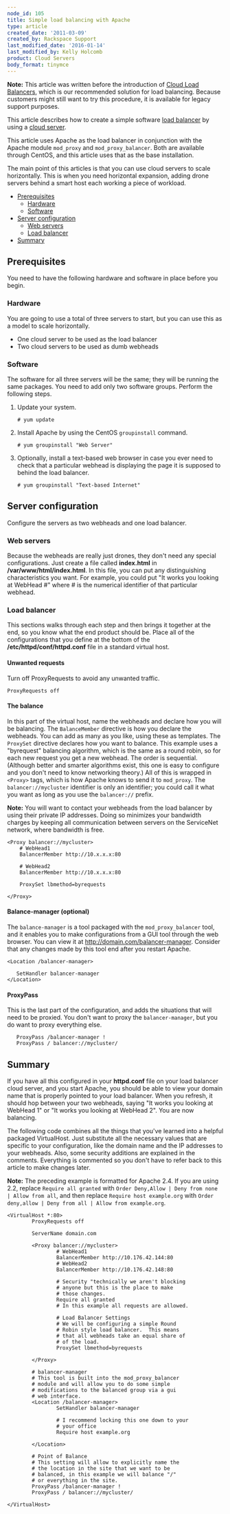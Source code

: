 ```yaml
---
node_id: 105
title: Simple load balancing with Apache
type: article
created_date: '2011-03-09'
created_by: Rackspace Support
last_modified_date: '2016-01-14'
last_modified_by: Kelly Holcomb
product: Cloud Servers
body_format: tinymce
---
```


**Note:** This article was written before the introduction of [Cloud
Load
Balancers](/how-to/cloud-load-balancers),
which is our recommended solution for load balancing. Because customers
might still want to try this procedure, it is available for legacy
support purposes.

This article describes how to create a simple software [load
balancer](http://www.rackspace.com/cloud/load-balancing/) by using a
[cloud server](http://www.rackspace.com/cloud/servers/).

This article uses Apache as the load balancer in conjunction with the
Apache module `mod_proxy` and `mod_proxy_balancer`. Both are available
through CentOS, and this article uses that as the base installation.

The main point of this articles is that you can use cloud servers to
scale horizontally. This is when you need horizontal expansion, adding
drone servers behind a smart host each working a piece of workload.

-   [Prerequisites](#Prerequisites)
    -   [Hardware](#Hardware)
    -   [Software](#Software)
-   [Server configuration](#Server_Configuration)
    -   [Web servers](#Web_Servers)
    -   [Load balancer](#Load_Balancer)
-   [Summary](#Summary)

<a href="" id="Prerequisites"></a>

Prerequisites
-------------

You need to have the following hardware and software in place before you
begin.

<a href="" id="Hardware"></a>

### Hardware

You are going to use a total of three servers to start, but you can use
this as a model to scale horizontally.

-   One cloud server to be used as the load balancer
-   Two cloud servers to be used as dumb webheads

<a href="" id="Software"></a>

### Software

The software for all three servers will be the same; they will be
running the same packages. You need to add only two software groups.
Perform the following steps.

1.  Update your system.

        # yum update

2.  Install Apache by using the CentOS `groupinstall` command.

        # yum groupinstall "Web Server"

3.  Optionally, install a text-based web browser in case you ever need
    to check that a particular webhead is displaying the page it is
    supposed to behind the load balancer.

        # yum groupinstall "Text-based Internet"

<a href="" id="Server_Configuration"></a>

Server configuration
--------------------

Configure the servers as two webheads and one load balancer.

<a href="" id="Web_Servers"></a>

### Web servers

Because the webheads are really just drones, they don't need any special
configurations. Just create a file called **index.html** in
**/var/www/html/index.html**. In this file, you can put any
distinguishing characteristics you want. For example, you could put "It
works you looking at WebHead \#" where \# is the numerical identifier of
that particular webhead.

<a href="" id="Load_Balancer"></a>

### Load balancer

This sections walks through each step and then brings it together at the
end, so you know what the end product should be. Place all of the
configurations that you define at the bottom of the
**/etc/httpd/conf/httpd.conf** file in a standard virtual host.

<a href="" id="Unwanted_Requests"></a>

#### Unwanted requests

Turn off ProxyRequests to avoid any unwanted traffic.

    ProxyRequests off

<a href="" id="The_Balance"></a>

#### The balance

In this part of the virtual host, name the webheads and declare how you
will be balancing. The `BalanceMember` directive is how you declare the
webheads. You can add as many as you like, using these as templates. The
`ProxySet` directive declares how you want to balance. This example uses
a "byrequest" balancing algorithm, which is the same as a round robin,
so for each new request you get a new webhead. The order is sequential.
(Although better and smarter algorithms exist, this one is easy to
configure and you don't need to know networking theory.) All of this is
wrapped in `<Proxy>` tags, which is how Apache knows to send it to
`mod_proxy`. The `balancer://mycluster` identifier is only an
identifier; you could call it what you want as long as you use the
`balancer://` prefix.

**Note:** You will want to contact your webheads from the load balancer
by using their private IP addresses. Doing so minimizes your bandwidth
charges by keeping all communication between servers on the ServiceNet
network, where bandwidth is free.

    <Proxy balancer://mycluster>
        # WebHead1
        BalancerMember http://10.x.x.x:80

        # WebHead2
        BalancerMember http://10.x.x.x:80

        ProxySet lbmethod=byrequests

    </Proxy>

<a href="" id="Balance_Manager"></a>

#### Balance-manager (optional)

The `balance-manager` is a tool packaged with the `mod_proxy_balancer`
tool, and it enables you to make configurations from a GUI tool through
the web browser. You can view it at
<a href="http://domain.com/balancer-manager" class="uri" class="external free" title="http://domain.com/balancer-manager">http://domain.com/balancer-manager</a>.
Consider that any changes made by this tool end after you restart
Apache.

    <Location /balancer-manager>

       SetHandler balancer-manager
    </Location>



<a href="" id="ProxyPass"></a>

#### ProxyPass

This is the last part of the configuration, and adds the situations that
will need to be proxied. You don't want to proxy the `balancer-manager`,
but you do want to proxy everything else.

       ProxyPass /balancer-manager !
       ProxyPass / balancer://mycluster/

<a href="" id="Summary"></a>

Summary
-------

If you have all this configured in your **httpd.conf** file on your load
balancer cloud server, and you start Apache, you should be able to view
your domain name that is properly pointed to your load balancer. When
you refresh, it should hop between your two webheads, saying "It works
you looking at WebHead 1" or "It works you looking at WebHead 2". You
are now balancing.

The following code combines all the things that you've learned into a
helpful packaged VirtualHost. Just substitute all the necessary values
that are specific to your configuration, like the domain name and the IP
addresses to your webheads. Also, some security additions are explained
in the comments. Everything is commented so you don't have to refer back
to this article to make changes later.

**Note:** The preceding example is formatted for Apache 2.4. If you are
using 2.2, replace `Require all granted` with
`Order Deny,Allow | Deny from none | Allow from all`, and then replace
`Require host example.org` with
`Order deny,allow | Deny from all | Allow from example.org`.

    <VirtualHost *:80>
            ProxyRequests off

            ServerName domain.com

            <Proxy balancer://mycluster>
                    # WebHead1
                    BalancerMember http://10.176.42.144:80
                    # WebHead2
                    BalancerMember http://10.176.42.148:80

                    # Security "technically we aren't blocking
                    # anyone but this is the place to make
                    # those changes.
                    Require all granted
                    # In this example all requests are allowed.

                    # Load Balancer Settings
                    # We will be configuring a simple Round
                    # Robin style load balancer.  This means
                    # that all webheads take an equal share of
                    # of the load.
                    ProxySet lbmethod=byrequests

            </Proxy>

            # balancer-manager
            # This tool is built into the mod_proxy_balancer
            # module and will allow you to do some simple
            # modifications to the balanced group via a gui
            # web interface.
            <Location /balancer-manager>
                    SetHandler balancer-manager

                    # I recommend locking this one down to your
                    # your office
                    Require host example.org

            </Location>

            # Point of Balance
            # This setting will allow to explicitly name the
            # the location in the site that we want to be
            # balanced, in this example we will balance "/"
            # or everything in the site.
            ProxyPass /balancer-manager !
            ProxyPass / balancer://mycluster/

    </VirtualHost>


